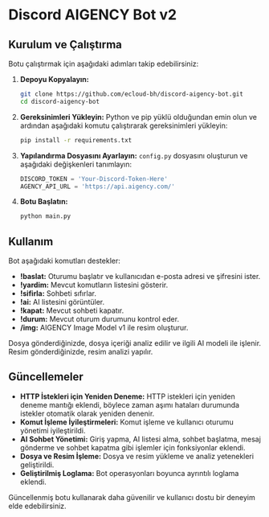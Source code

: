 # Discord AIGENCY Bot v2

## Kurulum ve Çalıştırma

Botu çalıştırmak için aşağıdaki adımları takip edebilirsiniz:

1. **Depoyu Kopyalayın:**
    ```bash
    git clone https://github.com/ecloud-bh/discord-aigency-bot.git
    cd discord-aigency-bot
    ```

2. **Gereksinimleri Yükleyin:**
    Python ve pip yüklü olduğundan emin olun ve ardından aşağıdaki komutu çalıştırarak gereksinimleri yükleyin:
    ```bash
    pip install -r requirements.txt
    ```

3. **Yapılandırma Dosyasını Ayarlayın:**
    `config.py` dosyasını oluşturun ve aşağıdaki değişkenleri tanımlayın:
    ```python
    DISCORD_TOKEN = 'Your-Discord-Token-Here'
    AGENCY_API_URL = 'https://api.aigency.com/'
    ```

4. **Botu Başlatın:**
    ```bash
    python main.py
    ```

## Kullanım

Bot aşağıdaki komutları destekler:

- **!baslat:** Oturumu başlatır ve kullanıcıdan e-posta adresi ve şifresini ister.
- **!yardim:** Mevcut komutların listesini gösterir.
- **!sifirla:** Sohbeti sıfırlar.
- **!ai:** AI listesini görüntüler.
- **!kapat:** Mevcut sohbeti kapatır.
- **!durum:** Mevcut oturum durumunu kontrol eder.
- **/img:** AIGENCY Image Model v1 ile resim oluşturur.

Dosya gönderdiğinizde, dosya içeriği analiz edilir ve ilgili AI modeli ile işlenir. Resim gönderdiğinizde, resim analizi yapılır.

## Güncellemeler

- **HTTP İstekleri için Yeniden Deneme:** HTTP istekleri için yeniden deneme mantığı eklendi, böylece zaman aşımı hataları durumunda istekler otomatik olarak yeniden denenir.
- **Komut İşleme İyileştirmeleri:** Komut işleme ve kullanıcı oturumu yönetimi iyileştirildi.
- **AI Sohbet Yönetimi:** Giriş yapma, AI listesi alma, sohbet başlatma, mesaj gönderme ve sohbet kapatma gibi işlemler için fonksiyonlar eklendi.
- **Dosya ve Resim İşleme:** Dosya ve resim yükleme ve analiz yetenekleri geliştirildi.
- **Geliştirilmiş Loglama:** Bot operasyonları boyunca ayrıntılı loglama eklendi.

Güncellenmiş botu kullanarak daha güvenilir ve kullanıcı dostu bir deneyim elde edebilirsiniz.
